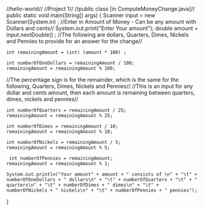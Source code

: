 //hello-world//
//Project 1//
//public class [in ComputeMoneyChange.java]//
  public static void main(String[] args)  {
    Scanner input = new Scanner(System.in) ;
//Enter in Amount of Money - Can be any amount with Dollars and cents//
    System.out.print("Enter Your amount");
    double amount = input.nextDouble() ;
//The following are dollars, Quarters, Dimes, Nickels and Pennies to provide for an answer for the change//

    int remainingAmount = (int) (amount * 100) ;
    
    int numberOfOneDollars = remainingAmount / 100;
    remainingAmount = remainingAmount % 100;
//The percentage sign is for the remainder, which is the same for the following, Quarters, Dimes, Nickels and Pennies//
//This is an input for any dollar and cents amount, then each amount is remaining between quarters, dimes, nickels and pennies//

    int numberOfQuarters = remainingAmount / 25;
    remainingAmount = remainingAmount % 25;

    int numberOfDimes = remainingAmount / 10;
    remainingAmount = remainingAmount % 10;

    int numberOfNickels = remainingAmount / 5;
    remainingAmount = remainingAmount % 5;

     int numberOfPennies = remainingAmount;
    remainingAmount = remainingAmount % 1;

    System.out.println("Your amount" + amount + " consists of \n" + "\t" + numberOfOneDollars + " dollars\n" + "\t" + numberOfQuarters + "\t" + " quarters\n" + "\t" + numberOfDimes + " dimes\n" + "\t" + numberOfNickels + " nickels\n" + "\t" + numberOfPennies + " pennies");
  }

   
